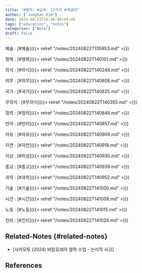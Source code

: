 ```yaml
---
title: "#철학: #교육: 17가지 #개념어"
author: ["Junghan Kim"]
date: 2024-08-23T10:58:00+09:00
tags: ["education", "notes"]
categories: ["Note"]
draft: false
---
```


예술
: [#예술]({{< relref "/notes/20240822T135953.md" >}})

행복
: [#행복]({{< relref "/notes/20240822T140101.md" >}})

의식
: [#의식]({{< relref "/notes/20240822T140248.md" >}})

의무
: [#의무]({{< relref "/notes/20240822T140808.md" >}})

국가
: [#국가]({{< relref "/notes/20240822T140825.md" >}})

무의식
: [#무의식]({{< relref "/notes/20240822T140355.md" >}})

정의
: [#정의]({{< relref "/notes/20240822T140846.md" >}})

언어
: [#언어]({{< relref "/notes/20240822T140857.md" >}})

자유
: [#자유]({{< relref "/notes/20240822T140909.md" >}})

자연
: [#자연]({{< relref "/notes/20240822T140918.md" >}})

이성
: [#이성]({{< relref "/notes/20240822T140930.md" >}})

종교
: [#종교]({{< relref "/notes/20240822T140939.md" >}})

과학
: [#과학]({{< relref "/notes/20240822T140952.md" >}})

기술
: [#기술]({{< relref "/notes/20240822T141000.md" >}})

시간
: [#시간]({{< relref "/notes/20240822T141008.md" >}})

노동
: [#노동]({{< relref "/notes/20240822T141015.md" >}})

진리
: [#진리]({{< relref "/notes/20240822T141024.md" >}})


## Related-Notes {#related-notes}

-   [사카모토 (2024) 바칼로레아 철학 수업 - 논리적 사고]

## References

<style>.csl-entry{text-indent: -1.5em; margin-left: 1.5em;}</style><div class="csl-bib-body">
</div>

